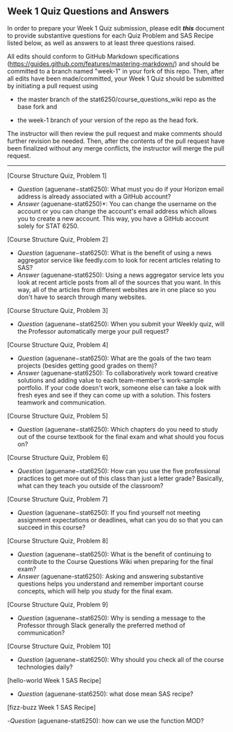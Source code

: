 ## Week 1 Quiz Questions and Answers

In order to prepare your Week 1 Quiz submission, please edit ***this*** document to provide substantive questions for each Quiz Problem and SAS Recipe listed below, as well as answers to at least three questions raised.

All edits should conform to GitHub Markdown specifications (https://guides.github.com/features/mastering-markdown/) and should be committed to a branch named "week-1" in your fork of this repo. Then, after all edits have been made/committed, your Week 1 Quiz should be submitted by initiating a pull request using

- the master branch of the stat6250/course_questions_wiki repo as the base fork and

- the week-1 branch of your version of the repo as the head fork.

The instructor will then review the pull request and make comments should further revision be needed. Then, after the contents of the pull request have been finalized without any merge conflicts, the instructor will merge the pull request.



********************************************************************************



[Course Structure Quiz, Problem 1]

-	*Question* (aguenane−stat6250): What must you do if your Horizon email address is already associated with a GitHub account?
-	*Answer* (aguenane-stat6250)*: You can change the username on the account or you can change the account's email address which allows you to create a new account. This way, you have a GitHub account solely for STAT 6250.

[Course Structure Quiz, Problem 2]

-	*Question* (aguenane−stat6250): What is the benefit of using a news aggregator service like feedly.com to look for recent articles relating to SAS?
-	*Answer* (aguenane-stat6250): Using a news aggregator service lets you look at recent article posts from all of the sources that you want. In this way, all of the articles from different websites are in one place so you don't have to search through many websites.

[Course Structure Quiz, Problem 3]

-	*Question* (aguenane−stat6250): When you submit your Weekly quiz, will the Professor automatically merge your pull request? 

[Course Structure Quiz, Problem 4]

-	*Question* (aguenane−stat6250): What are the goals of the two team projects (besides getting good grades on them)?
-	*Answer* (aguenane-stat6250): To collaboratively work toward creative solutions and adding value to each team-member's work-sample portfolio. If your code doesn't work, someone else can take a look with fresh eyes and see if they can come up with a solution. This fosters teamwork and communication.

[Course Structure Quiz, Problem 5]

-	*Question* (aguenane−stat6250): Which chapters do you need to study out of the course textbook for the final exam and what should you focus on?

[Course Structure Quiz, Problem 6]

-	*Question* (aguenane−stat6250): How can you use the five professional practices to get more out of this class than just a letter grade? Basically, what can they teach you outside of the classroom?

[Course Structure Quiz, Problem 7]

-	*Question* (aguenane−stat6250): If you find yourself not meeting assignment expectations or deadlines, what can you do so that you can succeed in this course?

[Course Structure Quiz, Problem 8]

-	*Question* (aguenane−stat6250): What is the benefit of continuing to contribute to the Course Questions Wiki when preparing for the final exam?
-	*Answer* (aguenane-stat6250): Asking and answering substantive questions helps you understand and remember important course concepts, which will help you study for the final exam.

[Course Structure Quiz, Problem 9]

-	*Question* (aguenane−stat6250): Why is sending a message to the Professor through Slack generally the preferred method of communication?

[Course Structure Quiz, Problem 10]

-	*Question* (aguenane−stat6250): Why should you check all of the course technologies daily? 

[hello-world Week 1 SAS Recipe]

- *Question* (aguenane-stat6250): what dose mean SAS recipe?

[fizz-buzz Week 1 SAS Recipe]

-*Question* (aguenane-stat6250): how can we use the function MOD?

